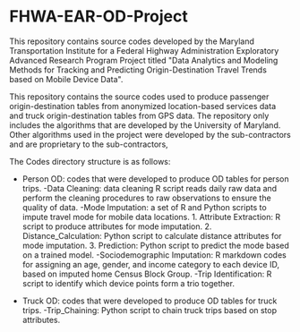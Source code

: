 # FHWA-EAR-OD-Project
This repository contains source codes developed by the Maryland Transportation Institute for a Federal Highway Administration Exploratory Advanced Research Program Project titled "Data Analytics and Modeling Methods for Tracking and Predicting Origin-Destination Travel Trends based on Mobile Device Data".


This repository contains the source codes used to produce passenger origin-destination tables from anonymized location-based services data and truck origin-destination tables from GPS data. The repository only includes the algorithms that are developed by the University of Maryland. Other algorithms used in the project were developed by the sub-contractors and are proprietary to the sub-contractors,

The Codes directory structure is as follows:

* Person OD: codes that were developed to produce OD tables for person trips.
	-Data Cleaning: data cleaning R script reads daily raw data and perform the cleaning procedures to raw observations to ensure the quality of data.
	-Mode Imputation: a set of R and Python scripts to impute travel mode for mobile data locations.
		1. Attribute Extraction: R script to produce attributes for mode imputation.
		2. Distance_Calculation: Python script to calculate distance attributes for mode imputation.
		3. Prediction: Python script to predict the mode based on a trained model.
	-Sociodemographic Imputation: R markdown codes for assigning an age, gender, and income category to each device ID, based on imputed home Census Block Group.
	-Trip Identification: R script to identify which device points form a trio together.

* Truck OD: codes that were developed to produce OD tables for truck trips.
	-Trip_Chaining: Python script to chain truck trips based on stop attributes.

